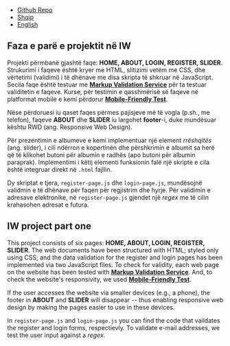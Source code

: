 * [Github Repo](https://github.com/bleart-nuredini/iw/)
* [Shqip](#faza-e-parë-e-projektit-në-iw)
* [English](#iw-project-part-one)

## Faza e parë e projektit në IW
Projekti përmbanë gjashtë faqe: **HOME, ABOUT, LOGIN, REGISTER, SLIDER**. Strukurimi
i faqeve është kryer me HTML, slitizimi vetëm me CSS, dhe vërtetimi (validimi) i të
dhënave me disa skripta të shkruar në JavaScript. Secila faqe është testuar me [**Markup 
Validation Service**](https://validator.W3.org/) për ta testuar validitetin e faqeve. Kurse, 
për testimin e qasshmërisë së faqeve në platformat mobile e kemi përdorur 
[**Mobile-Friendly Test**](https://search.google.com/test/mobile-friendly).

Nëse përdoruesi iu qaset faqes përmes pajisjeve më të vogla (p.sh., me telefon), faqeve
**ABOUT** dhe **SLIDER** iu largohet **footer**-i, duke mundësuar kështu RWD (ang. Responsive Web Design).

Për prezentimin e albumeve e kemi implementuar një element _rrëshqitës_ (ang. slider), i
cili ndërron e kopertinën dhe përshkrimin e albumit sa herë që të klikohet butoni për albumin
e radhës (apo butoni për albumin paraprak). Implementimi i këtij elementi funksionin
falë një skripte e cila është integruar direkt në `.html` fajllin.

Dy skriptat e tjera, `register-page.js` dhe `login-page.js`, mundësojnë validmin e të
dhënave për faqen për regjistrim dhe hyrje. Për validimin e
adresave elektronike, në `register-page.js` gjendet një _regex_ me të cilin krahasohen
adresat e futura. 

## IW project part one
This project consists of six pages: **HOME, ABOUT, LOGIN, REGISTER, SLIDER**. The web documents 
have been structured with HTML; styled only using CSS; and the data validation for the 
register and login pages has been implemented via two JavaScript files. To check for validity, 
each web page on the website has been tested with [**Markup Validation Service**](https://validator.W3.org/). And, to check the website's responsivity, we used
[**Mobile-Friendly Test**](https://search.google.com/test/mobile-friendly).

If the user accesses the website via smaller devices (e.g., a phone), the footer in **ABOUT** and **SLIDER** will 
disappear -- thus enabling responsive web design by making the pages easier to use in these devices.

In `register-page.js` and `login-page.js` you can find the code that vaildates the register and login forms,
respectievly. To validate e-mail addresses, we test the user input against a _regex_.

